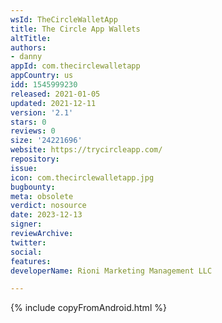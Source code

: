 ```yaml
---
wsId: TheCircleWalletApp
title: The Circle App Wallets
altTitle: 
authors:
- danny
appId: com.thecirclewalletapp
appCountry: us
idd: 1545999230
released: 2021-01-05
updated: 2021-12-11
version: '2.1'
stars: 0
reviews: 0
size: '24221696'
website: https://trycircleapp.com/
repository: 
issue: 
icon: com.thecirclewalletapp.jpg
bugbounty: 
meta: obsolete
verdict: nosource
date: 2023-12-13
signer: 
reviewArchive: 
twitter: 
social: 
features: 
developerName: Rioni Marketing Management LLC

---
```


{% include copyFromAndroid.html %}
